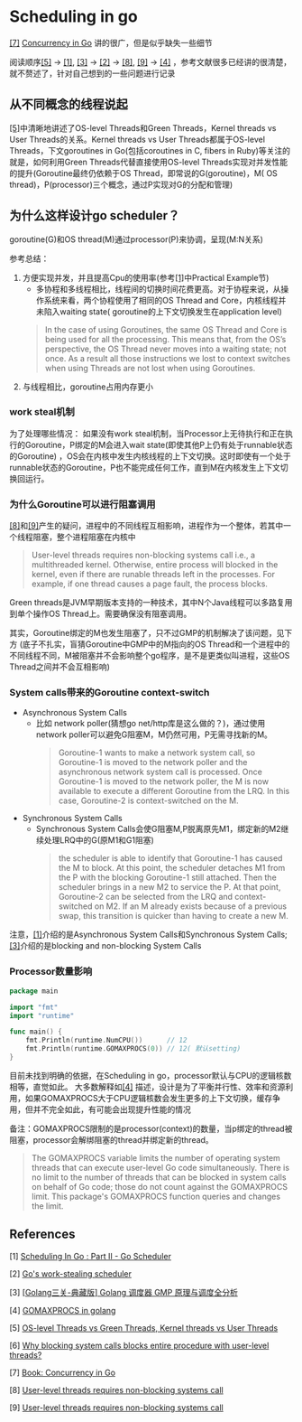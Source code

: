 # Scheduling in go

[[7]](#ref-7)
[Concurrency in Go](https://edu.anarcho-copy.org/Programming%20Languages/Go/Concurrency%20in%20Go.pdf)
讲的很广，但是似乎缺失一些细节

阅读顺序[[5]](#ref-5) -> [[1]](#ref-1), [[3]](#ref-3) -> [[2]](#ref-2) -> [[8]](#ref-8), [[9]](#ref-9)  ->  [[4]](#ref-4)
，参考文献很多已经讲的很清楚，就不赘述了，针对自己想到的一些问题进行记录

## 从不同概念的线程说起

[[5]](#ref-5)中清晰地讲述了OS-level Threads和Green Threads，Kernel threads vs User Threads的关系。Kernel threads vs User
Threads都属于OS-level Threads，下文goroutines in Go(包括coroutines in C, fibers in Ruby)等关注的就是，如何利用Green Threads代替直接使用OS-level
Threads实现对并发性能的提升(Goroutine最终仍依赖于OS Thread，即常说的G(goroutine)，M(
OS thread)，P(processor)三个概念，通过P实现对G的分配和管理)

## 为什么这样设计go scheduler？

goroutine(G)和OS thread(M)通过processor(P)来协调，呈现(M:N关系)

参考总结：

1. 方便实现并发，并且提高Cpu的使用率(参考[[1]](#ref-1)中Practical Example节)
    * 多协程和多线程相比，线程间的切换时间花费更高。对于协程来说，从操作系统来看，两个协程使用了相同的OS Thread and Core，内核线程并未陷入waiting state(
      goroutine的上下文切换发生在application level)
   > In the case of using Goroutines, the same OS Thread and Core is being used for all the processing. This means that, from the OS’s perspective, the OS Thread never moves into a waiting state; not once. As a result all those instructions we lost to context switches when using Threads are not lost when using Goroutines.
2. 与线程相比，goroutine占用内存更小

### work steal机制

为了处理哪些情况： 如果没有work steal机制，当Processor上无待执行和正在执行的Goroutine，P绑定的M会进入wait state(即使其他P上仍有处于runnable状态的Goroutine)
，OS会在内核中发生内核线程的上下文切换。这时即使有一个处于runnable状态的Goroutine，P也不能完成任何工作，直到M在内核发生上下文切换回运行。

### 为什么Goroutine可以进行阻塞调用

[[8]](#ref-8)和[[9]](#ref-9)产生的疑问，进程中的不同线程互相影响，进程作为一个整体，若其中一个线程阻塞，整个进程阻塞在内核中

> User-level threads requires non-blocking systems call i.e., a multithreaded kernel. Otherwise, entire process will blocked in the kernel, even if there are runable threads left in the processes. For example, if one thread causes a page fault, the process blocks.

Green threads是JVM早期版本支持的一种技术，其中N个Java线程可以多路复用到单个操作OS Thread上。需要确保没有阻塞调用。

其实，Goroutine绑定的M也发生阻塞了，只不过GMP的机制解决了该问题，见下方
(底子不扎实，盲猜Goroutine中GMP中的M指向的OS Thread和一个进程中的不同线程不同，M被阻塞并不会影响整个go程序，是不是更类似叫进程，这些OS Thread之间并不会互相影响)

### System calls带来的Goroutine context-switch

* Asynchronous System Calls
    * 比如 network poller(猜想go net/http库是这么做的？)，通过使用network poller可以避免G阻塞M，M仍然可用，P无需寻找新的M。
      > Goroutine-1 wants to make a network system call, so Goroutine-1 is moved to the network poller and the asynchronous network system call is processed. Once Goroutine-1 is moved to the network poller, the M is now available to execute a different Goroutine from the LRQ. In this case, Goroutine-2 is context-switched on the M.
* Synchronous System Calls
    * Synchronous System Calls会使G阻塞M,P脱离原先M1，绑定新的M2继续处理LRQ中的G(原M1和G1阻塞)
      > the scheduler is able to identify that Goroutine-1 has caused the M to block. At this point, the scheduler detaches M1 from the P with the blocking Goroutine-1 still attached. Then the scheduler brings in a new M2 to service the P. At that point, Goroutine-2 can be selected from the LRQ and context-switched on M2. If an M already exists because of a previous swap, this transition is quicker than having to create a new M.

注意，[[1]](#ref-1)介绍的是Asynchronous System Calls和Synchronous System Calls;[[3]](#ref-3)介绍的是blocking and non-blocking System
Calls

### Processor数量影响

```go
package main

import "fmt"
import "runtime"

func main() {
	fmt.Println(runtime.NumCPU())      // 12
	fmt.Println(runtime.GOMAXPROCS(0)) // 12( 默认setting)
}
```

目前未找到明确的依据，在Scheduling in go，processor默认与CPU的逻辑核数相等，直觉如此。 大多数解释如[[4]](#ref-4)
描述，设计是为了平衡并行性、效率和资源利用，如果GOMAXPROCS大于CPU逻辑核数会发生更多的上下文切换，缓存争用，但并不完全如此，有可能会出现提升性能的情况

备注：GOMAXPROCS限制的是processor(context)的数量，当p绑定的thread被阻塞，processor会解绑阻塞的thread并绑定新的thread。
> The GOMAXPROCS variable limits the number of operating system threads that can execute user-level Go code simultaneously. There is no limit to the number of threads that can be blocked in system calls on behalf of Go code; those do not count against the GOMAXPROCS limit. This package's GOMAXPROCS function queries and changes the limit.

## References

<span id="ref-1"></span>[1] [Scheduling In Go : Part II - Go Scheduler](https://www.ardanlabs.com/blog/2018/08/scheduling-in-go-part2.html)

<span id="ref-2"></span>[2] [Go's work-stealing scheduler](https://rakyll.org/scheduler/)

<span id="ref-3"></span>[3] [[Golang三关-典藏版] Golang 调度器 GMP 原理与调度全分析](https://learnku.com/articles/41728)

<span id="ref-4"></span>[4] [GOMAXPROCS in golang](https://stackoverflow.com/questions/57215184/what-if-gomaxprocs-is-too-large)

<span id="ref-5"></span>[5] [OS-level Threads vs Green Threads, Kernel threads vs User Threads](https://stackoverflow.com/questions/15983872/difference-between-user-level-and-kernel-supported-threads)

<span id="ref-6"></span>[6] [Why blocking system calls blocks entire procedure with user-level threads?](https://stackoverflow.com/questions/40877998/why-blocking-system-calls-blocks-entire-procedure-with-user-level-threads)

<span id="ref-7"></span>[7] [Book: Concurrency in Go](https://edu.anarcho-copy.org/Programming%20Languages/Go/Concurrency%20in%20Go.pdf)

<span id="ref-8"></span>[8] [User-level threads requires non-blocking systems call](http://www.cs.iit.edu/~cs561/cs450/ChilkuriDineshThreads/dinesh%27s%20files/User%20and%20Kernel%20Level%20Threads.html#:~:text=User%2Dlevel%20threads%20requires%20non,page%20fault%2C%20the%20process%20blocks.)

<span id="ref-9"></span>[9] [User-level threads requires non-blocking systems call](https://www.reddit.com/r/golang/comments/14lwmnx/goroutine/)

